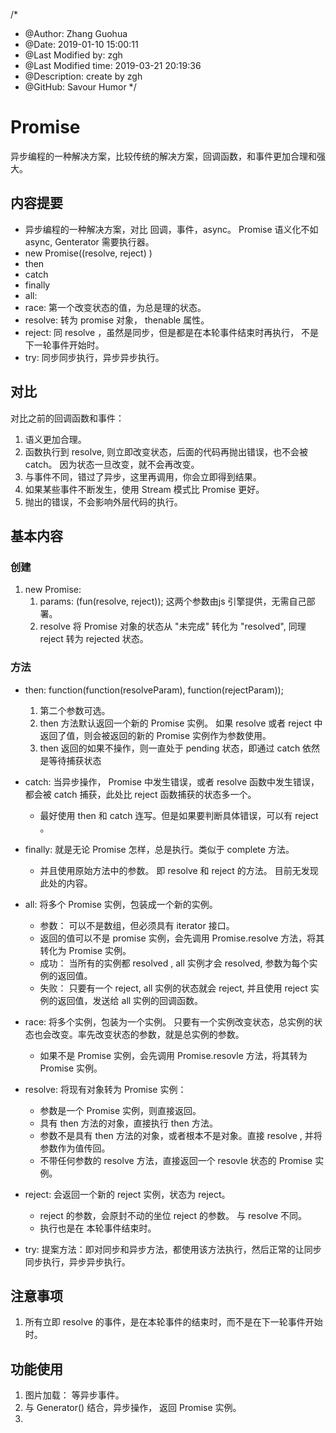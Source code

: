 /*
* @Author: Zhang Guohua
* @Date:   2019-01-10 15:00:11
* @Last Modified by:   zgh
* @Last Modified time: 2019-03-21 20:19:36
* @Description: create by zgh
* @GitHub: Savour Humor
*/
# Promise
异步编程的一种解决方案，比较传统的解决方案，回调函数，和事件更加合理和强大。


## 内容提要

- 异步编程的一种解决方案，对比 回调，事件，async。 Promise 语义化不如 async, Genterator 需要执行器。
- new Promise((resolve, reject) )
- then
- catch
- finally
- all:
- race: 第一个改变状态的值，为总是理的状态。
- resolve: 转为 promise 对象， thenable 属性。
- reject: 同 resolve ，虽然是同步，但是都是在本轮事件结束时再执行， 不是下一轮事件开始时。
- try: 同步同步执行，异步异步执行。

## 对比
对比之前的回调函数和事件：
1. 语义更加合理。
2. 函数执行到 resolve, 则立即改变状态，后面的代码再抛出错误，也不会被 catch。 因为状态一旦改变，就不会再改变。
3. 与事件不同，错过了异步，这里再调用，你会立即得到结果。
2. 如果某些事件不断发生，使用 Stream 模式比 Promise 更好。
3. 抛出的错误，不会影响外层代码的执行。

## 基本内容

### 创建
1. new Promise: 
    1. params: (fun(resolve, reject)); 这两个参数由js 引擎提供，无需自己部署。
    2. resolve 将 Promise 对象的状态从 "未完成" 转化为 "resolved", 同理 reject 转为 rejected 状态。

### 方法
- then: function(function(resolveParam), function(rejectParam));
    1. 第二个参数可选。
    2. then 方法默认返回一个新的 Promise 实例。 如果 resolve 或者 reject 中返回了值，则会被返回的新的 Promise 实例作为参数使用。
    3. then 返回的如果不操作，则一直处于 pending 状态，即通过 catch 依然是等待捕获状态
- catch: 当异步操作， Promise 中发生错误，或者 resolve 函数中发生错误，都会被 catch 捕获，此处比 reject 函数捕获的状态多一个。
    + 最好使用 then 和 catch 连写。但是如果要判断具体错误，可以有 reject 。
- finally: 就是无论 Promise 怎样，总是执行。类似于 complete 方法。
    - 并且使用原始方法中的参数。 即 resolve 和 reject 的方法。 目前无发现此处的内容。
- all: 将多个 Promise 实例，包装成一个新的实例。
    + 参数： 可以不是数组，但必须具有 iterator 接口。
    + 返回的值可以不是 promise 实例，会先调用 Promise.resolve 方法，将其转化为 Promise 实例。
    + 成功： 当所有的实例都 resolved , all 实例才会 resolved, 参数为每个实例的返回值。
    + 失败： 只要有一个 reject, all 实例的状态就会 reject, 并且使用 reject 实例的返回值，发送给 all 实例的回调函数。
- race: 将多个实例，包装为一个实例。 只要有一个实例改变状态，总实例的状态也会改变。率先改变状态的参数，就是总实例的参数。
    + 如果不是 Promise 实例，会先调用 Promise.resovle 方法，将其转为 Promise 实例。

- resolve: 将现有对象转为 Promise 实例：
    + 参数是一个 Promise 实例，则直接返回。
    + 具有 then 方法的对象，直接执行 then 方法。
    + 参数不是具有 then 方法的对象，或者根本不是对象。直接 resolve , 并将参数作为值传回。
    + 不带任何参数的 resolve 方法，直接返回一个 resovle 状态的 Promise 实例。 
    
- reject: 会返回一个新的 reject 实例，状态为 reject。
    + reject 的参数，会原封不动的坐位 reject 的参数。 与 resolve 不同。
    + 执行也是在 本轮事件结束时。
- try: 提案方法：即对同步和异步方法，都使用该方法执行，然后正常的让同步同步执行，异步异步执行。

## 注意事项
1. 所有立即 resolve 的事件，是在本轮事件的结束时，而不是在下一轮事件开始时。

## 功能使用

1. 图片加载： 等异步事件。
2. 与 Generator() 结合，异步操作， 返回 Promise 实例。
3. 
